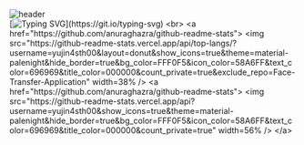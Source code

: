 ![header](https://capsule-render.vercel.app/api?type=waving&color=FFB6C1&height=140&section=header&text=YUJIN'S_GITHUB&fontColor=000000&fontSize=30&animation=fadeIn&fontAlignY=35)<br>
[![Typing SVG](https://readme-typing-svg.demolab.com?font=Archivo&weight=600&size=17&pause=1000&color=4D404FD6&random=false&width=435&lines=Notion%EA%B3%BC+%EA%B0%99%EC%9D%B4+%EA%B4%80%EB%A6%AC%ED%95%A9%EB%8B%88%EB%8B%A4.)](https://git.io/typing-svg) <br>
<a href="https://github.com/anuraghazra/github-readme-stats">
    <img src="https://github-readme-stats.vercel.app/api/top-langs/?username=yujin4sth00&layout=donut&show_icons=true&theme=material-palenight&hide_border=true&bg_color=FFF0F5&icon_color=58A6FF&text_color=696969&title_color=000000&count_private=true&exclude_repo=Face-Transfer-Application" width=38% />
    <a href="https://github.com/anuraghazra/github-readme-stats">
  <img src="https://github-readme-stats.vercel.app/api?username=yujin4sth00&show_icons=true&theme=material-palenight&hide_border=true&bg_color=FFF0F5&icon_color=58A6FF&text_color=696969&title_color=000000&count_private=true" width=56% />
</a>    
